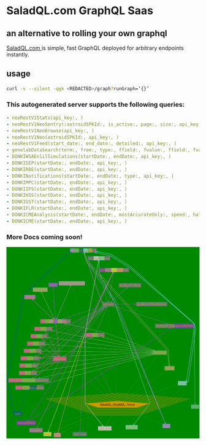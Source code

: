 # SaladQL.com GraphQL Saas
## an alternative to rolling your own graphql

[SaladQL.com ](https://saladql.com) is simple, fast GraphQL deployed
for arbitrary endpoints instantly.

## usage
```bash
curl -v --silent -qgk <REDACTED>/graph?runGraph=‘{}’
```

### This autogenerated server supports the following queries:
```yaml
- neoRestV1Stats(api_key:, )
- neoRestV1NeoSentry(:astroidSPKId:, is_active:, page:, size:, api_key:, )
- neoRestV1NeoBrowse(api_key:, )
- neoRestV1Neo(astroidSPKId:, api_key:, )
- neoRestV1Feed(start_date:, end_date:, detailed:, api_key:, )
- genelabDataSearch(term:, from:, type:, ffield:, fvalue:, ffield:, fvalue:, api_key:, )
- DONKIWSAEnlilSimulations(startDate:, endDate:, api_key:, )
- DONKISEP(startDate:, endDate:, api_key:, )
- DONKIRBE(startDate:, endDate:, api_key:, )
- DONKINotifications(startDate:, endDate:, type:, api_key:, )
- DONKIMPC(startDate:, endDate:, api_key:, )
- DONKIIPS(startDate:, endDate:, api_key:, )
- DONKIHSS(startDate:, endDate:, api_key:, )
- DONKIGST(startDate:, endDate:, api_key:, )
- DONKIFLR(startDate:, endDate:, api_key:, )
- DONKICMEAnalysis(startDate:, endDate:, mostAccurateOnly:, speed:, halfAngle:, catalog:, api_key:, )
- DONKICME(startDate:, endDate:, api_key:, )

```


### More Docs coming soon!
![Data Graph](https://github.com/saladql/nasa-graphql/blob/master/2020-01-09.1578613026.png)
